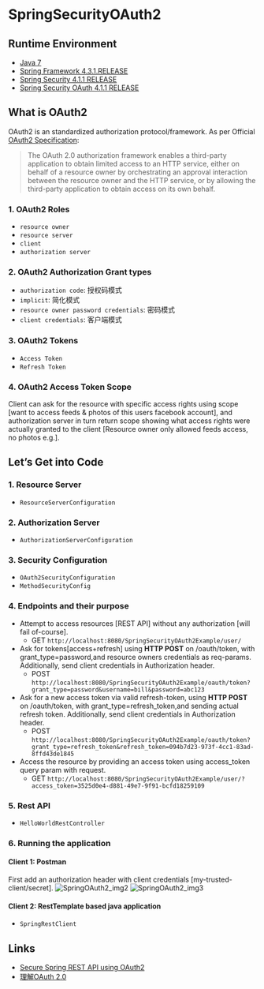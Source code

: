 # SpringSecurityOAuth2

## Runtime Environment
- [Java 7](http://www.oracle.com/technetwork/java/javase/downloads/jdk6downloads-1902814.html)
- [Spring Framework 4.3.1.RELEASE](http://projects.spring.io/spring-framework)
- [Spring Security 4.1.1 RELEASE](http://projects.spring.io/spring-security)
- [Spring Security OAuth 4.1.1 RELEASE](https://projects.spring.io/spring-security-oauth)

## What is OAuth2
OAuth2 is an standardized authorization protocol/framework. As per Official [OAuth2 Specification](https://tools.ietf.org/html/rfc6749):
> The OAuth 2.0 authorization framework enables a third-party application to obtain limited access to an HTTP service, either on behalf of a resource owner by orchestrating an approval interaction between the resource owner and the HTTP service, or by allowing the third-party application to obtain access on its own behalf.

### 1. OAuth2 Roles
- `resource owner`
- `resource server`
- `client`
- `authorization server`

### 2. OAuth2 Authorization Grant types
- `authorization code`: 授权码模式
- `implicit`: 简化模式
- `resource owner password credentials`: 密码模式
- `client credentials`: 客户端模式

### 3. OAuth2 Tokens
- `Access Token`
- `Refresh Token`

### 4. OAuth2 Access Token Scope
Client can ask for the resource with specific access rights using scope [want to access feeds & photos of this users facebook account], and authorization server in turn return scope showing what access rights were actually granted to the client [Resource owner only allowed feeds access, no photos e.g.].

## Let’s Get into Code
### 1. Resource Server
- `ResourceServerConfiguration`

### 2. Authorization Server
- `AuthorizationServerConfiguration`

### 3. Security Configuration
- `OAuth2SecurityConfiguration`
- `MethodSecurityConfig`

### 4. Endpoints and their purpose
- Attempt to access resources [REST API] without any authorization [will fail of-course].
    - GET ```http://localhost:8080/SpringSecurityOAuth2Example/user/```
- Ask for tokens[access+refresh] using **HTTP POST** on /oauth/token, with grant_type=password,and resource owners credentials as req-params. Additionally, send client credentials in Authorization header.
    - POST ```http://localhost:8080/SpringSecurityOAuth2Example/oauth/token?grant_type=password&username=bill&password=abc123```
- Ask for a new access token via valid refresh-token, using **HTTP POST** on /oauth/token, with grant_type=refresh_token,and sending actual refresh token. Additionally, send client credentials in Authorization header.
    - POST ```http://localhost:8080/SpringSecurityOAuth2Example/oauth/token?grant_type=refresh_token&refresh_token=094b7d23-973f-4cc1-83ad-8ffd43de1845```
- Access the resource by providing an access token using access_token query param with request.
    - GET ```http://localhost:8080/SpringSecurityOAuth2Example/user/?access_token=3525d0e4-d881-49e7-9f91-bcfd18259109```

### 5. Rest API
- `HelloWorldRestController`

### 6. Running the application
#### Client 1: Postman
First add an authorization header with client credentials [my-trusted-client/secret].
![SpringOAuth2_img2](http://s1.wailian.download/2018/01/17/SpringOAuth2_img2.png)
![SpringOAuth2_img3](http://s1.wailian.download/2018/01/17/SpringOAuth2_img3.png)

#### Client 2: RestTemplate based java application
- `SpringRestClient`

## Links
- [Secure Spring REST API using OAuth2](http://websystique.com/spring-security/secure-spring-rest-api-using-oauth2/)
- [理解OAuth 2.0](http://www.ruanyifeng.com/blog/2014/05/oauth_2_0.html)
